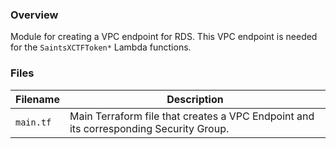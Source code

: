 ### Overview

Module for creating a VPC endpoint for RDS.  This VPC endpoint is needed for the `SaintsXCTFToken*` Lambda functions.

### Files

| Filename            | Description                                                                                  |
|---------------------|----------------------------------------------------------------------------------------------|
| `main.tf`           | Main Terraform file that creates a VPC Endpoint and its corresponding Security Group.        |
